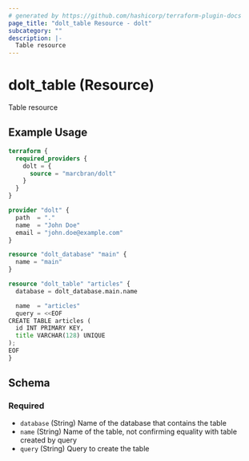```yaml
---
# generated by https://github.com/hashicorp/terraform-plugin-docs
page_title: "dolt_table Resource - dolt"
subcategory: ""
description: |-
  Table resource
---
```


# dolt_table (Resource)

Table resource

## Example Usage

```terraform
terraform {
  required_providers {
    dolt = {
      source = "marcbran/dolt"
    }
  }
}

provider "dolt" {
  path  = "."
  name  = "John Doe"
  email = "john.doe@example.com"
}

resource "dolt_database" "main" {
  name = "main"
}

resource "dolt_table" "articles" {
  database = dolt_database.main.name

  name  = "articles"
  query = <<EOF
CREATE TABLE articles (
  id INT PRIMARY KEY,
  title VARCHAR(128) UNIQUE
);
EOF
}
```

<!-- schema generated by tfplugindocs -->
## Schema

### Required

- `database` (String) Name of the database that contains the table
- `name` (String) Name of the table, not confirming equality with table created by query
- `query` (String) Query to create the table
